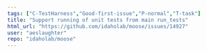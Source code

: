 ```yaml
---
tags: ["C-TestHarness","Good-first-issue","P-normal","T-task"]
title: "Support running of unit tests from main run_tests"
html_url: "https://github.com/idaholab/moose/issues/14927"
user: "aeslaughter"
repo: "idaholab/moose"
---
```


